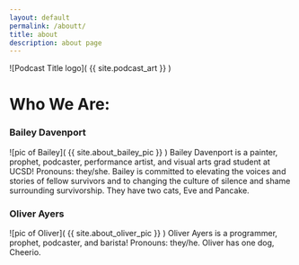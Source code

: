 ```yaml
---
layout: default
permalink: /aboutt/
title: about
description: about page
---
```


![Podcast Title logo]( {{ site.podcast_art }} )

# Who We Are:

### Bailey Davenport
![pic of Bailey]( {{ site.about_bailey_pic }} )
Bailey Davenport is a painter, prophet, podcaster, performance artist, and visual arts grad student at UCSD! Pronouns: they/she. Bailey is committed to elevating the voices and stories of fellow survivors and to changing the culture of silence and shame surrounding survivorship. They have two cats, Eve and Pancake.

### Oliver Ayers
![pic of Oliver]( {{ site.about_oliver_pic }} )
Oliver Ayers is a programmer, prophet, podcaster, and barista! Pronouns: they/he. Oliver has one dog, Cheerio.

